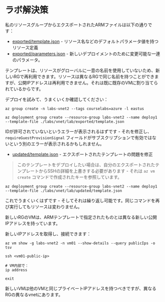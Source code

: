 # ラボ解決策

私のリソースグループからエクスポートされたARMファイルは以下の通りです：

- [exported/template.json](./lab/exported/template.json) - リソース名などのデフォルトパラメータ値を持つリソース定義
- [exported/parameters.json](./lab/exported/parameters.json) - 新しいデプロイメントのために変更可能な一連のパラメータ。

テンプレートは、リソースがグローバルに一意の名前を使用していないため、新しいRGで再利用できます。リソースは異なるRGで同じ名前を持つことができますが、公開IPアドレスは再利用できません。それは既に既存のVMに割り当てられているからです。

デプロイを試みて、うまくいくか確認してください：



```
az group create -n labs-vnet2 --tags courselabs=azure -l eastus

az deployment group create --resource-group labs-vnet2 --name deploy1 --template-file ./labs/vnet/lab/exported/template.json
```


IDが許可されていないというエラーが表示されるはずです - それを修正し、`requireGuestProvisionSignal` フィールドがサブスクリプションで有効ではないという別のエラーが表示されるかもしれません。

- [updated/template.json](./lab/updated/template.json) - エクスポートされたテンプレートの問題を修正

> このテンプレートをデプロイしたい場合は、自分のエクスポートされたテンプレートからSSHの詳細を上書きする必要があります - それは `az vm create` コマンドで作成されたキーを参照しています。



```
az deployment group create --resource-group labs-vnet2 --name deploy1 --template-file ./labs/vnet/lab/updated/template.json
```


これでうまくいくはずです - そしてそれは繰り返し可能です。同じコマンドを再び実行してもリソースは変わりません。

新しいRGのVMは、ARMテンプレートで指定されたものとは異なる新しい公開IPアドレスを持っています。

新しいIPアドレスを取得し、接続できます：



```
az vm show -g labs-vnet2 -n vm01 --show-details --query publicIps -o tsv

ssh <vm01-public-ip>

# VM内部で：
ip address

exit
```


新しいVMは他のVMと同じプライベートIPアドレスを持つべきですが、異なるRGの異なるvnetにあります。
